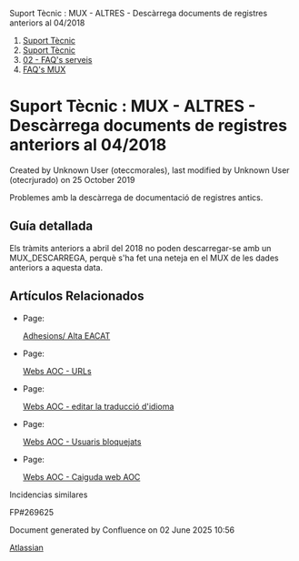 Suport Tècnic : MUX - ALTRES - Descàrrega documents de registres anteriors al 04/2018  

1.  [Suport Tècnic](index.html)
2.  [Suport Tècnic](13893782.html)
3.  [02 - FAQ's serveis](26313393.html)
4.  [FAQ's MUX](28705591.html)

Suport Tècnic : MUX - ALTRES - Descàrrega documents de registres anteriors al 04/2018
=====================================================================================

Created by Unknown User (oteccmorales), last modified by Unknown User (otecrjurado) on 25 October 2019

Problemes amb la descàrrega de documentació de registres antics.

Guía detallada
--------------

  

Els tràmits anteriors a abril del 2018 no poden descarregar-se amb un MUX\_DESCARREGA, perquè s'ha fet una neteja en el MUX de les dades anteriors a aquesta data.

Artículos Relacionados
----------------------

*   Page:
    
    [Adhesions/ Alta EACAT](/pages/viewpage.action?pageId=26313473)
    
*   Page:
    
    [Webs AOC - URLs](/display/SII/Webs+AOC+-+URLs)
    
*   Page:
    
    [Webs AOC - editar la traducció d'idioma](/pages/viewpage.action?pageId=118555158)
    
*   Page:
    
    [Webs AOC - Usuaris bloquejats](/display/SII/Webs+AOC+-+Usuaris+bloquejats)
    
*   Page:
    
    [Webs AOC - Caiguda web AOC](/display/SII/Webs+AOC+-+Caiguda+web+AOC)
    

  

Incidencias similares

FP#269625 

  

Document generated by Confluence on 02 June 2025 10:56

[Atlassian](http://www.atlassian.com/)